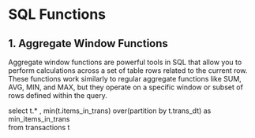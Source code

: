 <h1>SQL Functions</h1>



<h2>1. Aggregate Window Functions</h2>
Aggregate window functions are powerful tools in SQL that allow you to perform calculations across a set of table rows related to the current row. These functions work similarly to regular aggregate functions like SUM, AVG, MIN, and MAX, but they operate on a specific window or subset of rows defined within the query.

<br />

select
	t.*
   , min(t.items_in_trans) over(partition by t.trans_dt) as min_items_in_trans	
from
 transactions t
